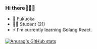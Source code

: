 ### Hi there👋👋👋
- 📍 Fukuoka
- 🧑‍🎓 Student (21)
- ⚡️  I'm currently learning Golang React.

[![Anurag's GitHub stats](https://github-readme-stats.vercel.app/api?username=anti-15)](https://github.com/anuraghazra/github-readme-stats)
